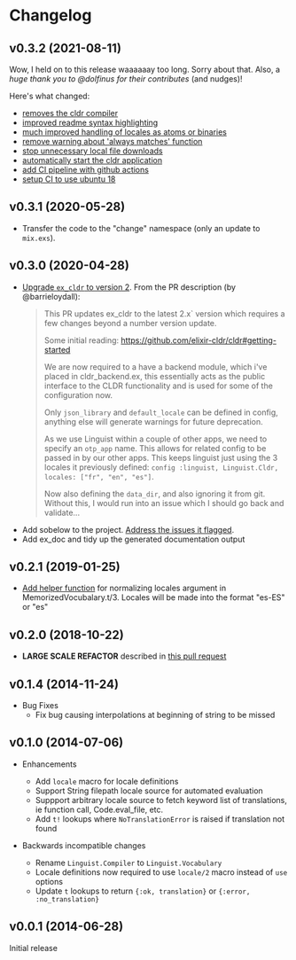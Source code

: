# Changelog

## v0.3.2 (2021-08-11)
Wow, I held on to this release waaaaaay too long. Sorry about that. Also, a *huge thank you to @dolfinus for their contributes* (and nudges)!

Here's what changed:
* [removes the cldr compiler](https://github.com/change/linguist/pull/28)
* [improved readme syntax highlighting](https://github.com/change/linguist/pull/29)
* [much improved handling of locales as atoms or binaries](https://github.com/change/linguist/pull/30)
* [remove warning about 'always matches' function](https://github.com/change/linguist/pull/31)
* [stop unnecessary local file downloads](https://github.com/change/linguist/pull/32)
* [automatically start the cldr application](https://github.com/change/linguist/pull/33)
* [add CI pipeline with github actions](https://github.com/change/linguist/pull/35)
* [setup CI to use ubuntu 18](https://github.com/change/linguist/pull/36)

## v0.3.1 (2020-05-28)
* Transfer the code to the "change" namespace (only an update to `mix.exs`).

## v0.3.0 (2020-04-28)
* [Upgrade `ex_cldr` to version 2](https://github.com/mertonium/linguist/commit/b66681c4d66543829f1154af3e5a90a1fa93aca7). From the PR description (by @barrieloydall):
  > This PR updates ex_cldr to the latest 2.x` version which requires a few changes beyond a number version update.
  >
  > Some initial reading: https://github.com/elixir-cldr/cldr#getting-started
  >
  > We are now required to a have a backend module, which i've placed in cldr_backend.ex, this essentially acts as the public interface to the CLDR functionality and is used for some of the configuration now.
  >
  > Only `json_library` and `default_locale` can be defined in config, anything else will generate warnings for future deprecation.
  >
  > As we use Linguist within a couple of other apps, we need to specify an `otp_app` name. This allows for related config to be passed in by our other apps. This keeps linguist just using the 3 locales it previously defined: `config :linguist, Linguist.Cldr, locales: ["fr", "en", "es"]`.
  >
  > Now also defining the `data_dir`, and also ignoring it from git. Without this, I would run into an issue which I should go back and validate...
* Add sobelow to the project. [Address the issues it flagged](https://github.com/mertonium/linguist/commit/e699c1274c3a4861288afa41cef3f1afe1cad9b6).
* Add ex_doc and tidy up the generated documentation output

## v0.2.1 (2019-01-25)
* [Add helper function](https://github.com/mertonium/linguist/commit/06807327e5095e54dd584ad5d65469e4358c92b4) for normalizing locales argument in MemorizedVocubalary.t/3. Locales will be made into the format "es-ES" or "es"


## v0.2.0 (2018-10-22)
* **LARGE SCALE REFACTOR** described in [this pull request](https://github.com/mertonium/linguist/pull/22)

## v0.1.4 (2014-11-24)

* Bug Fixes
  * Fix bug causing interpolations at beginning of string to be missed


## v0.1.0 (2014-07-06)

* Enhancements
  * Add `locale` macro for locale definitions
  * Support String filepath locale source for automated evaluation
  * Suppport arbitrary locale source to fetch keyword list of translations, ie function call, Code.eval_file, etc.
  * Add `t!` lookups where `NoTranslationError` is raised if translation not found

* Backwards incompatible changes
  * Rename `Linguist.Compiler` to `Linguist.Vocabulary`
  * Locale definitions now required to use `locale/2` macro instead of `use` options
  * Update `t` lookups to return `{:ok, translation}` or `{:error, :no_translation}`


## v0.0.1 (2014-06-28)

Initial release
